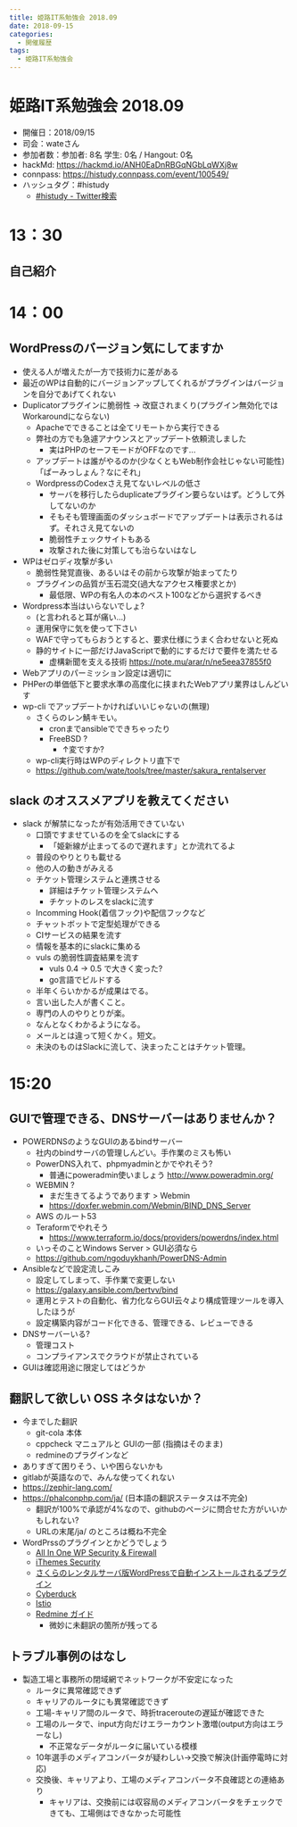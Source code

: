 ```yaml
---
title: 姫路IT系勉強会 2018.09
date: 2018-09-15
categories:
  - 開催履歴
tags:
  - 姫路IT系勉強会
---
```


# 姫路IT系勉強会 2018.09

* 開催日：2018/09/15
* 司会：wateさん
* 参加者数：参加者:  8名 学生:  0名 / Hangout:  0名
* hackMd: https://hackmd.io/ANH0EaDnRBGqNGbLqWXj8w
* connpass: https://histudy.connpass.com/event/100549/
* ハッシュタグ：#histudy
  * [#histudy - Twitter検索](https://twitter.com/search?q=%23histudy&src=typd)

# 13：30

## 自己紹介

# 14：00

## WordPressのバージョン気にしてますか

* 使える人が増えたが一方で技術力に差がある
* 最近のWPは自動的にバージョンアップしてくれるがプラグインはバージョンを自分であげてくれない
* Duplicatorプラグインに脆弱性 -> 改竄されまくり(プラグイン無効化ではWorkaroundにならない)
  * Apacheでできることは全てリモートから実行できる
  * 弊社の方でも急遽アナウンスとアップデート依頼流しました
    * 実はPHPのセーフモードがOFFなのです...
  * アップデートは誰がやるのか(少なくともWeb制作会社じゃない可能性)「ぱーみっしょん？なにそれ」
  * WordpressのCodexさえ見てないレベルの低さ
    * サーバを移行したらduplicateプラグイン要らないはず。どうして外してないのか
    * そもそも管理画面のダッシュボードでアップデートは表示されるはず。それさえ見てないの
    * 脆弱性チェックサイトもある
    * 攻撃された後に対策しても治らないはなし
* WPはゼロディ攻撃が多い
  * 脆弱性発覚直後、あるいはその前から攻撃が始まってたり
  * プラグインの品質が玉石混交(過大なアクセス権要求とか)
    * 最低限、WPの有名人の本のベスト100などから選択するべき
* Wordpress本当はいらないでしょ?
  * (と言われると耳が痛い...)
  * 運用保守に気を使って下さい
  * WAFで守ってもらおうとすると、要求仕様にうまく合わせないと死ぬ
  * 静的サイトに一部だけJavaScriptで動的にするだけで要件を満たせる
    * 虚構新聞を支える技術 https://note.mu/arar/n/ne5eea37855f0
* Webアプリのパーミッション設定は適切に
* PHPerの単価低下と要求水準の高度化に挟まれたWebアプリ業界はしんどいす
* wp-cli でアップデートかければいいじゃないの(無理) 
  * さくらのレン鯖キモい。
    * cronまでansibleでできちゃったり
    * FreeBSD ?
      * ↑変ですか?
  * wp-cli実行時はWPのディレクトリ直下で
  * https://github.com/wate/tools/tree/master/sakura_rentalserver

## slack のオススメアプリを教えてください

* slack が解禁になったが有効活用できていない
  * 口頭ですませているのを全てslackにする
    * 「姫新線が止まってるので遅れます」とか流れてるよ
  * 普段のやりとりも載せる
  * 他の人の動きがみえる
  * チケット管理システムと連携させる
    * 詳細はチケット管理システムへ
    * チケットのレスをslackに流す
  * Incomming Hook(着信フック)や配信フックなど
  * チャットボットで定型処理ができる
  * CIサービスの結果を流す
  * 情報を基本的にslackに集める
  * vuls の脆弱性調査結果を流す
    * vuls 0.4 -> 0.5 で大きく変った?
    * go言語でビルドする
  * 半年くらいかかるが成果はでる。
  * 言い出した人が書くこと。
  * 専門の人のやりとりが楽。
  * なんとなくわかるようになる。
  * メールとは違って短くかく。短文。
  * 未決のものはSlackに流して、決まったことはチケット管理。

# 15:20

## GUIで管理できる、DNSサーバーはありませんか？

* POWERDNSのようなGUIのあるbindサーバー
  * 社内のbindサーバの管理しんどい。手作業のミスも怖い
  * PowerDNS入れて、phpmyadminとかでやれそう?
    * 普通にpoweradmin使いましょう http://www.poweradmin.org/
  * WEBMIN ?
    * まだ生きてるようであります > Webmin
    * https://doxfer.webmin.com/Webmin/BIND_DNS_Server
  * AWS のルート53
  * Teraformでやれそう
    * https://www.terraform.io/docs/providers/powerdns/index.html
  * いっそのことWindows Server > GUI必須なら
  * https://github.com/ngoduykhanh/PowerDNS-Admin
* Ansibleなどで設定流しこみ
  * 設定してしまって、手作業で変更しない
  * https://galaxy.ansible.com/bertvv/bind 
  * 運用とテストの自動化、省力化ならGUI云々より構成管理ツールを導入したほうが
  * 設定構築内容がコード化できる、管理できる、レビューできる
* DNSサーバーいる?
  * 管理コスト
  * コンプライアンスでクラウドが禁止されている
* GUIは確認用途に限定してはどうか

## 翻訳して欲しい OSS ネタはないか？

* 今までした翻訳
  * git-cola 本体
  * cppcheck マニュアルと GUIの一部 (指摘はそのまま)
  * redmineのプラグインなど
* ありすぎて困りそう、いや困らないかも
* gitlabが英語なので、みんな使ってくれない
* https://zephir-lang.com/
* https://phalconphp.com/ja/ (日本語の翻訳ステータスは不完全)
  * 翻訳が100%で承認が4%なので、githubのページに問合せた方がいいかもしれない?
  * URLの末尾/ja/ のところは概ね不完全
* WordPrssのプラグインとかどうでしょう
  * [All In One WP Security & Firewall](https://ja.wordpress.org/plugins/all-in-one-wp-security-and-firewall/)
  * [iThemes Security](https://ja.wordpress.org/plugins/better-wp-security/)
  * [さくらのレンタルサーバ版WordPressで自動インストールされるプラグイン](https://help.sakura.ad.jp/hc/ja/articles/206056602--%E3%82%AF%E3%82%A4%E3%83%83%E3%82%AF%E3%82%A4%E3%83%B3%E3%82%B9%E3%83%88%E3%83%BC%E3%83%AB-%E3%81%95%E3%81%8F%E3%82%89%E3%81%AE%E3%83%AC%E3%83%B3%E3%82%BF%E3%83%AB%E3%82%B5%E3%83%BC%E3%83%90%E7%89%88WordPress%E3%81%AE%E7%89%B9%E9%95%B7)
  * [Cyberduck](https://www.transifex.com/cyberduck/cyberduck/)
  * [Istio](https://istio.io/)
  * [Redmine ガイド](https://github.com/farend/redmine-guide-ja)
    * 微妙に未翻訳の箇所が残ってる

## トラブル事例のはなし

* 製造工場と事務所の閉域網でネットワークが不安定になった
  * ルータに異常確認できず
  * キャリアのルータにも異常確認できず
  * 工場-キャリア間のルータで、時折tracerouteの遅延が確認できた
  * 工場のルータで、input方向だけエラーカウント激増(output方向はエラーなし)
    * 不正常なデータがルータに届いている模様
  * 10年選手のメディアコンバータが疑わしい->交換で解決(計画停電時に対応)
  * 交換後、キャリアより、工場のメディアコンバータ不良確認との連絡あり
    * キャリアは、交換前には収容局のメディアコンバータをチェックできても、工場側はできなかった可能性
